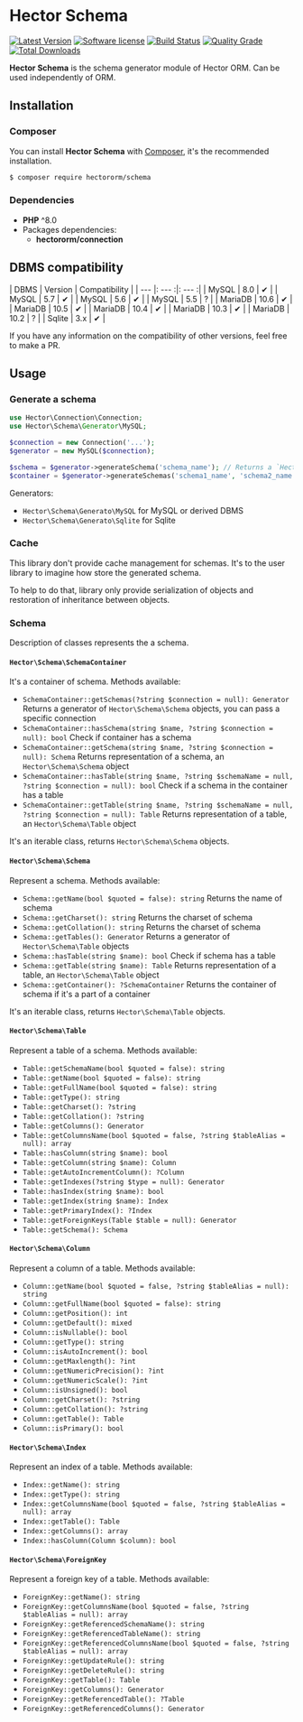 # Hector Schema

[![Latest Version](https://img.shields.io/packagist/v/hectororm/schema.svg?style=flat-square)](https://github.com/hectororm/schema/releases)
[![Software license](https://img.shields.io/github/license/hectororm/schema.svg?style=flat-square)](https://github.com/hectororm/schema/blob/main/LICENSE)
[![Build Status](https://img.shields.io/github/actions/workflow/status/hectororm/schema/tests.yml?branch=main&style=flat-square)](https://github.com/hectororm/schema/actions/workflows/tests.yml?query=branch%3Amain)
[![Quality Grade](https://img.shields.io/codacy/grade/7a46b10dec0a43268fab3de12d0f0529/main.svg?style=flat-square)](https://app.codacy.com/gh/hectororm/schema)
[![Total Downloads](https://img.shields.io/packagist/dt/hectororm/schema.svg?style=flat-square)](https://packagist.org/packages/hectororm/schema)

**Hector Schema** is the schema generator module of Hector ORM. Can be used independently of ORM.

## Installation

### Composer

You can install **Hector Schema** with [Composer](https://getcomposer.org/), it's the recommended installation.

```bash
$ composer require hectororm/schema
```

### Dependencies

* **PHP** ^8.0
* Packages dependencies:
  * **hectororm/connection**

## DBMS compatibility

| DBMS | Version | Compatibility |
| --- |: --- :|: --- :|
| MySQL | 8.0 | ✔ |
| MySQL | 5.7 | ✔ |
| MySQL | 5.6 | ✔ |
| MySQL | 5.5 | ? |
| MariaDB | 10.6 | ✔ |
| MariaDB | 10.5 | ✔ |
| MariaDB | 10.4 | ✔ |
| MariaDB | 10.3 | ✔ |
| MariaDB | 10.2 | ? |
| Sqlite | 3.x | ✔ |

If you have any information on the compatibility of other versions, feel free to make a PR. 

## Usage

### Generate a schema

```php
use Hector\Connection\Connection;
use Hector\Schema\Generator\MySQL;

$connection = new Connection('...');
$generator = new MySQL($connection);

$schema = $generator->generateSchema('schema_name'); // Returns a `Hector\Schema\Schema` object
$container = $generator->generateSchemas('schema1_name', 'schema2_name'); // Returns a `Hector\Schema\SchemaContainer` object
```

Generators:

- `Hector\Schema\Generato\MySQL` for MySQL or derived DBMS
- `Hector\Schema\Generato\Sqlite` for Sqlite

### Cache

This library don't provide cache management for schemas.
It's to the user library to imagine how store the generated schema.

To help to do that, library only provide serialization of objects and restoration of inheritance between objects.

### Schema

Description of classes represents the a schema.

#### `Hector\Schema\SchemaContainer`

It's a container of schema. Methods available:

- `SchemaContainer::getSchemas(?string $connection = null): Generator` Returns a generator of `Hector\Schema\Schema` objects, you can pass a specific connection
- `SchemaContainer::hasSchema(string $name, ?string $connection = null): bool` Check if container has a schema
- `SchemaContainer::getSchema(string $name, ?string $connection = null): Schema` Returns representation of a schema, an `Hector\Schema\Schema` object
- `SchemaContainer::hasTable(string $name, ?string $schemaName = null, ?string $connection = null): bool` Check if a schema in the container has a table
- `SchemaContainer::getTable(string $name, ?string $schemaName = null, ?string $connection = null): Table` Returns representation of a table, an `Hector\Schema\Table` object

It's an iterable class, returns `Hector\Schema\Schema` objects.

#### `Hector\Schema\Schema`

Represent a schema. Methods available:

- `Schema::getName(bool $quoted = false): string` Returns the name of schema
- `Schema::getCharset(): string` Returns the charset of schema
- `Schema::getCollation(): string` Returns the charset of schema
- `Schema::getTables(): Generator` Returns a generator of `Hector\Schema\Table` objects
- `Schema::hasTable(string $name): bool` Check if schema has a table
- `Schema::getTable(string $name): Table` Returns representation of a table, an `Hector\Schema\Table` object
- `Schema::getContainer(): ?SchemaContainer` Returns the container of schema if it's a part of a container

It's an iterable class, returns `Hector\Schema\Table` objects.

#### `Hector\Schema\Table`

Represent a table of a schema. Methods available:

- `Table::getSchemaName(bool $quoted = false): string`
- `Table::getName(bool $quoted = false): string`
- `Table::getFullName(bool $quoted = false): string`
- `Table::getType(): string`
- `Table::getCharset(): ?string`
- `Table::getCollation(): ?string`
- `Table::getColumns(): Generator`
- `Table::getColumnsName(bool $quoted = false, ?string $tableAlias = null): array`
- `Table::hasColumn(string $name): bool`
- `Table::getColumn(string $name): Column`
- `Table::getAutoIncrementColumn(): ?Column`
- `Table::getIndexes(?string $type = null): Generator`
- `Table::hasIndex(string $name): bool`
- `Table::getIndex(string $name): Index`
- `Table::getPrimaryIndex(): ?Index`
- `Table::getForeignKeys(Table $table = null): Generator`
- `Table::getSchema(): Schema`

#### `Hector\Schema\Column`

Represent a column of a table. Methods available:

- `Column::getName(bool $quoted = false, ?string $tableAlias = null): string`
- `Column::getFullName(bool $quoted = false): string`
- `Column::getPosition(): int`
- `Column::getDefault(): mixed`
- `Column::isNullable(): bool`
- `Column::getType(): string`
- `Column::isAutoIncrement(): bool`
- `Column::getMaxlength(): ?int`
- `Column::getNumericPrecision(): ?int`
- `Column::getNumericScale(): ?int`
- `Column::isUnsigned(): bool`
- `Column::getCharset(): ?string`
- `Column::getCollation(): ?string`
- `Column::getTable(): Table`
- `Column::isPrimary(): bool`

#### `Hector\Schema\Index`

Represent an index of a table. Methods available:

- `Index::getName(): string`
- `Index::getType(): string`
- `Index::getColumnsName(bool $quoted = false, ?string $tableAlias = null): array`
- `Index::getTable(): Table`
- `Index::getColumns(): array`
- `Index::hasColumn(Column $column): bool`

#### `Hector\Schema\ForeignKey`

Represent a foreign key of a table. Methods available:

- `ForeignKey::getName(): string`
- `ForeignKey::getColumnsName(bool $quoted = false, ?string $tableAlias = null): array`
- `ForeignKey::getReferencedSchemaName(): string`
- `ForeignKey::getReferencedTableName(): string`
- `ForeignKey::getReferencedColumnsName(bool $quoted = false, ?string $tableAlias = null): array`
- `ForeignKey::getUpdateRule(): string`
- `ForeignKey::getDeleteRule(): string`
- `ForeignKey::getTable(): Table`
- `ForeignKey::getColumns(): Generator`
- `ForeignKey::getReferencedTable(): ?Table`
- `ForeignKey::getReferencedColumns(): Generator`
